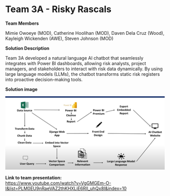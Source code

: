 # Team 3A - Risky Rascals

**Team Members**   

Mimie Owoeye (MOD), Catherine Hoolihan (MOD), Daven Dela Cruz (Wood), Kayleigh Wickenden (AWE), Steven Johnson (MOD)

**Solution Description**

Team 3A developed a natural language AI chatbot that seamlessly integrates with Power BI dashboards, allowing risk analysts, project managers, and stakeholders to interact with risk data dynamically. By using large language models (LLMs), the chatbot transforms static risk registers into proactive decision-making tools.


**Solution image**

![alt text](https://github.com/Projecting-Success-Solutions-Portal/Hack-24/blob/main/Challenge%203/Team%203A/Team3A-solution-screenshot.png?raw=true)


**Link to team presentation:**   
https://www.youtube.com/watch?v=VgGMGEm-O-I&list=PLM0EU9nRaeVAZ2thKHXLiE6RlI_uhQx8I&index=10
